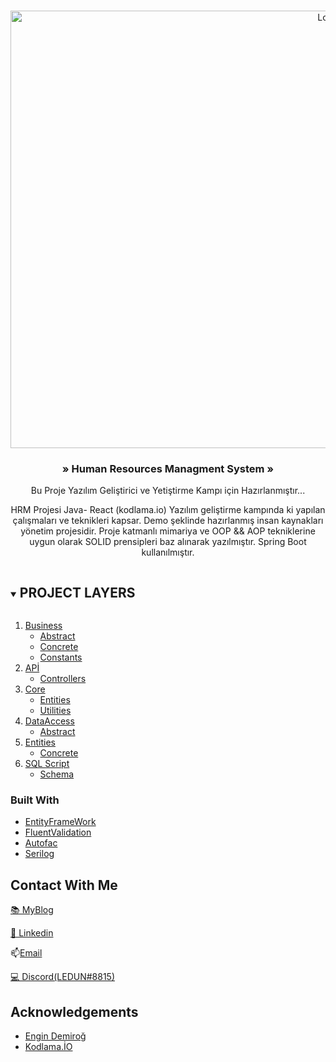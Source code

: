 <!-- PROJECT LOGO -->
<br />
<p align="center">
    <a href="https://github.com/github_username/repo_name">
        <img src="https://i.hizliresim.com/1yft7k.jpg" alt="Logo" width="1000" height="700">
    </a>

<bold><h3 align="center"> » Human Resources Managment System »</h3></bold>

<p align="center">
    Bu Proje Yazılım Geliştirici ve Yetiştirme Kampı için Hazırlanmıştır...
    <br />
    
</p>
</p>

<p align="center">
    HRM Projesi Java- React (kodlama.io) Yazılım geliştirme kampında ki yapılan çalışmaları ve teknikleri kapsar. Demo şeklinde hazırlanmış insan kaynakları yönetim projesidir. 
    Proje katmanlı mimariya ve OOP && AOP tekniklerine uygun olarak SOLID prensipleri baz alınarak yazılmıştır. Spring Boot kullanılmıştır.
    <br />
   
</p>
</p>





<!-- PROJECT LAYERS -->
<details open="open">
    <summary>
        <h2 style="display: inline-block">PROJECT LAYERS </h2>
    </summary>
    <ol>
        <li>
            <a href="#about-the-project">Business</a>
            <ul>
                <li><a href="https://github.com/TarikSogukpinar/HrmsProject/tree/master/src/main/java/hrmsproject/business/abstracts">Abstract</a></li>
                <li><a href="https://github.com/TarikSogukpinar/HrmsProject/tree/master/src/main/java/hrmsproject/business/concretes">Concrete</a></li>
                <li><a href="https://github.com/TarikSogukpinar/HrmsProject/tree/master/src/main/java/hrmsproject/business/constants">Constants</a></li>
            </ul>
        </li>
        <li>
            <a href="#about-the-project">APİ</a>
            <ul>
                <li><a href="https://github.com/TarikSogukpinar/HrmsProject/tree/master/src/main/java/hrmsproject/api/controllers">Controllers</a></li>
            </ul>
        </li>
        <li>
            <a href="#about-the-project">Core</a>
            <ul>
                <li><a href="https://github.com/TarikSogukpinar/HrmsProject/tree/master/src/main/java/hrmsproject/core/entities/concretes">Entities</a></li>
                <li><a href="https://github.com/TarikSogukpinar/HrmsProject/tree/master/src/main/java/hrmsproject/core/utilities">Utilities</a></li>
            </ul>
        </li>
        <li>
            <a href="#about-the-project">DataAccess</a>
            <ul>
                <li><a href="https://github.com/TarikSogukpinar/HrmsProject/tree/master/src/main/java/hrmsproject/dataAccess/abstracts">Abstract</a></li>
            </ul>
        </li>
        <li>
            <a href="#about-the-project">Entities</a>
            <ul>
                <li><a href="https://github.com/TarikSogukpinar/HrmsProject/tree/master/src/main/java/hrmsproject/entities/concretes">Concrete</a></li>
            </ul>
        </li>
        <li>
            <a href="#about-the-project">SQL Script</a>
            <ul>
                <li><a href="https://github.com/TarikSogukpinar/CarRentalDemo/blob/master/CarRental.sql">Schema</a></li>
            </ul>
        </li>
    </ol>
</details>



<!-- ABOUT THE PROJECT
## About The Project

[![Product Name Screen Shot][product-screenshot]](https://example.com)

Here's a blank template to get started:
**To avoid retyping too much info. Do a search and replace with your text editor for the following:**
`github_username`, `repo_name`, `twitter_handle`, `email`, `project_title`, `project_description` -->


### Built With

* [EntityFrameWork]()
* [FluentValidation]()
* [Autofac]()
* [Serilog]()





<!-- CONTACT -->
## Contact With Me

[&#128218; MyBlog](https://tariksogukpinar.medium.com)

[&#128221; Linkedin](https://www.linkedin.com/in/tar%C4%B1k-so%C4%9Fukp%C4%B1nar-82a495206/)


&#128235;<a href = "mailto: ledunv@protonmail.com">Email</a>

[&#128187; Discord(LEDUN#8815)]()




<!-- ACKNOWLEDGEMENTS -->
## Acknowledgements

* [Engin Demiroğ]()
* [Kodlama.İO]()

